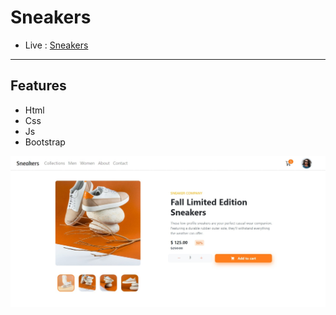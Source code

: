 # Sneakers

- Live :  [ Sneakers ](https://yosefhassouna2001.github.io/Sneakers/)
-------

## Features

- Html
- Css
- Js
- Bootstrap

<p align="center">
  <a href="https://yosefhassouna2001.github.io/Sneakers/" target="_blank">
    <img src="assets/img/Sneakers.jpeg" width="800">
  </a>
</p>

